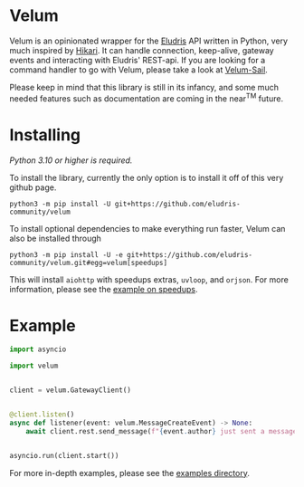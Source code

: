 # Velum

Velum is an opinionated wrapper for the [Eludris](https://eludris.com) API written in Python, very much inspired by [Hikari](https://github.com/hikari-py/hikari).
It can handle connection, keep-alive, gateway events and interacting with Eludris' REST-api. If you are looking for a command handler to go with Velum, please take a look at [Velum-Sail](https://github.com/eludris-community/velum-sail).

Please keep in mind that this library is still in its infancy, and some much needed features such as documentation are coming in the near<sup>TM</sup> future.


# Installing

*Python 3.10 or higher is required.*

To install the library, currently the only option is to install it off of this very github page.
```
python3 -m pip install -U git+https://github.com/eludris-community/velum
```
To install optional dependencies to make everything run faster, Velum can also be installed through
```
python3 -m pip install -U -e git+https://github.com/eludris-community/velum.git#egg=velum[speedups]
```
This will install `aiohttp` with speedups extras, `uvloop`, and `orjson`. For more information, please see the [example on speedups](https://github.com/eludris-community/velum/blob/master/examples/speedups.py).


# Example

```py
import asyncio

import velum


client = velum.GatewayClient()


@client.listen()
async def listener(event: velum.MessageCreateEvent) -> None:
    await client.rest.send_message(f"{event.author} just sent a message!")


asyncio.run(client.start())
```
For more in-depth examples, please see the [examples directory](https://github.com/eludris-community/velum/tree/master/examples).
